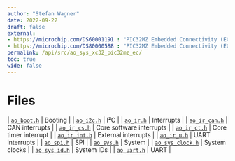 ```yaml
---
author: "Stefan Wagner"
date: 2022-09-22
draft: false
external:
- https://microchip.com/DS60001191 : "PIC32MZ Embedded Connectivity (EC) Family Data sheet"
- https://microchip.com/DS80000588 : "PIC32MZ Embedded Connectivity (EC) Family Errata"
permalink: /api/src/ao_sys_xc32_pic32mz_ec/
toc: true
wide: false
---
```


# Files

| [`ao_boot.h`](ao_boot.h.md) | Booting |
| [`ao_i2c.h`](ao_i2c.h.md) | I²C |
| [`ao_ir.h`](ao_ir.h.md) | Interrupts |
| [`ao_ir_can.h`](ao_ir_can.h.md) | CAN interrupts |
| [`ao_ir_cs.h`](ao_ir_cs.h.md) | Core software interrupts |
| [`ao_ir_ct.h`](ao_ir_ct.h.md) | Core timer interrupt |
| [`ao_ir_int.h`](ao_ir_int.h.md) | External interrupts |
| [`ao_ir_u.h`](ao_ir_u.h.md) | UART interrupts |
| [`ao_spi.h`](ao_spi.h.md) | SPI |
| [`ao_sys.h`](ao_sys.h.md) | System |
| [`ao_sys_clock.h`](ao_sys_clock.h.md) | System clocks |
| [`ao_sys_id.h`](ao_sys_id.h.md) | System IDs |
| [`ao_uart.h`](ao_uart.h.md) | UART |

